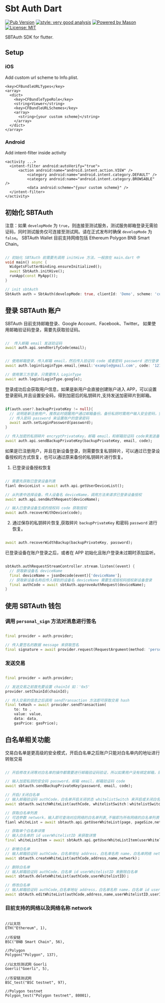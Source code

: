 # Sbt Auth Dart

[![Pub Version](https://img.shields.io/pub/v/sbt_auth_dart?color=blueviolet)](https://pub.dev/packages/sbt_auth_dart)
[![style: very good analysis][very_good_analysis_badge]][very_good_analysis_link]
[![Powered by Mason](https://img.shields.io/endpoint?url=https%3A%2F%2Ftinyurl.com%2Fmason-badge)](https://github.com/felangel/mason)
[![License: MIT][license_badge]][license_link]

SBTAuth SDK for flutter.

## Setup

### iOS

Add custom url scheme to Info.plist.

```
<key>CFBundleURLTypes</key>
<array>
  <dict>
    <key>CFBundleTypeRole</key>
    <string>Viewer</string>
    <key>CFBundleURLSchemes</key>
    <array>
      <string>{your custom scheme}</string>
    </array>
  </dict>
</array>
```

### Android

Add intent-filter inside activity

```
<activity ...>
  <intent-filter android:autoVerify="true">
      <action android:name="android.intent.action.VIEW" />
          <category android:name="android.intent.category.DEFAULT" />
          <category android:name="android.intent.category.BROWSABLE" />
          <data android:scheme="{your custom scheme}" />
  </intent-filter>
</activity>
```


## 初始化 SBTAuth

注意：如果 `developMode` 为 `true`，则连接至测试服务，测试服务邮箱登录无需验证码，同时测试服务仅可连接至测试网。请在正式发布时确保 `developMode` 为 `false`。
SBTAuth Wallet 目前支持网络包括 Ethereum Polygon BNB Smart Chain。

```dart

// 初始化 SBTAuth 前需要先调用 initHive 方法，一般放在 main.dart 中
void main() async {
  WidgetsFlutterBinding.ensureInitialized();
  await SbtAuth.initHive();
  runApp(const MyApp());
}

// init sbtAuth
SbtAuth auth = SbtAuth(developMode: true, clientId: 'Demo', scheme: 'custom scheme');
```

## 登录 SBTAuth 账户

SBTAuth 目前支持邮箱登录、Google Account、Facebook、Twitter。 如果使用邮箱验证码登录，需要先获取验证码。

```dart

//  传入邮箱 email 发送验证码
await auth.api.sendVerifyCode(email);
```

```dart

// 使用邮箱登录，传入邮箱 email，然后传入验证码 code 或者密码 password 进行登录
await auth.login(LoginType.email,{email:'example@gmail.com', code: '121212'});

// 使用第三方登录，只需要传入 LoginType
await auth.login(LoginType.google);
```

登录成功后会获取用户信息，如果是新用户会直接创建账户进入 APP，可以设置登录密码,并且设置安全码，得到加密后的私钥碎片,支持发送加密碎片到邮箱。

```dart

if(auth.user?.backupPrivateKey != null){
  // 说明是新注册用户，推荐此时提醒用户通过邮箱备份。备份私钥时需用户输入安全密码，安全密码用于对私钥进行加密，保证备份私钥安全。
  // 传入密码 password 来设置账户的登录密码
  await auth.setLoginPassword(password);
}

// 传入加密的私钥碎片 encryptPrivateKey，邮箱 email，和邮箱验证码 code来发送备份的私钥碎片
await auth.api.sendBackupPrivateKey(backupPrivateKey, email, code);
```

如果是已注册用户，并且在新设备登录，则需要恢复私钥碎片，可以通过已登录设备授权的方式恢复，也可以通过原来备份的私钥碎片进行恢复。

1. 已登录设备授权恢复

```dart

// 需要先获取已登录设备列表
fianl deviceList = await auth.api.getUserDeviceList();

// 从列表中选择设备，传人设备名 deviceName，调用方法来请求已登录设备授权
await auth.api.sendAuthRequest(deviceName);

// 输入已登录设备生成的授权码 code 获取授权
await auth.recoverWithDevice(code);
```

2. 通过保存的私钥碎片恢复,获取碎片 `backupPrivateKey` 和密码 `password` 进行恢复。

```dart

await auth.recoverWidthBackup(backupPrivateKey, password);
```

已登录设备在账户登录之后，或者在 APP 初始化且账户登录未过期时添加监听。

```dart

sbtAuth.authRequestStreamController.stream.listen((event) {
  // 获取新设备名 deviceName
  final deviceName = jsonDecode(event)['deviceName'];
  // 获取新设备名称后传入得到的设备名 deviceName 需要生成授权码授权新设备登录
  final authCode = await sbtAuth.approveAuthRequest(deviceName);
}
```

## 使用 SBTAuth 钱包

### 调用 `personal_sign` 方法对消息进行签名

```dart

final provider = auth.provider;

// 传入要签名的数据 message 来获取签名
final signature = await provider.request(RequestArgument(method: 'personal_sign', params: [message]));
```

### 发送交易

```dart

final provider = auth.provider;

// 发送交易之前首先要设置 chainId 如：'0x5'
provider.setChainId(chainId);

// 传入交易的信息之后调用 sendTransaction 方法即可获取交易 hash
final txHash = await provider.sendTransaction(
    to: to ,
    value: value,
    data: data,
    gasPrice: gasPrice);
```

## 白名单相关功能

交易白名单是更高级的安全模式，开启白名单之后账户只能对白名单内的地址进行转账交易

```dart

// 开启修改关闭等对白名单的操作都需要进行邮箱验证码验证，所以如果用户没有绑定邮箱，则需要提示用户先备份私钥并绑定邮箱

// 输入加密私钥的安全码 password，邮箱 email，邮箱验证码 code
await sbtauth.sendBackupPrivateKey(password, email, code);

// 开启/关闭白名单
// 输入邮箱验证码 authCode，白名单开启关闭状态 whitelistSwitch 来开启或关闭白名单
await sbtauth.switchWhiteList(authCode, whitelistSwitch：whitelistSwitch);

// 获取白名单列表
// 可选参数 network，输入即可查询对应网络的白名单列表,不输即为所有网络的白名单列表
fianl whiteList = await sbtauth.api.getUserWhiteList(page, pageSize,network:network);

// 获取单个白名单详情
// 输入白名单的 id userWhitelistID 来获取详情
final whiteListItem = await sbtAuth.api.getUserWhiteListItem(userWhitelistID);

// 新增白名单
// 输入邮箱验证码 authCode，白名单地址 address，白名单名称 name，白名单网络 network 新增白名单地址
await sbtauth.createWhiteList(authCode,address,name,network)；

// 删除白名单
// 输入邮箱验证码 authCode，白名单 id userWhitelistID 来删除白名单
await sbtauth.deleteWhiteList(authCode,userWhitelistID)；

// 修改白名单
// 输入邮箱验证码 authCode,白名单地址 address，白名单名称 name，白名单 id userWhitelistID，用户 id userId 和白名单网络 network 来修改白名单
await sbtAuth.editWhiteList(authCode,address,name,userWhitelistID,userId,network);
```

### 目前支持的网络以及网络名称 network

```

//以太坊
ETH("Ethereum", 1),

//币安链
BSC("BNB Smart Chain", 56),

//Polygon
Polygon("Polygon", 137),

//以太坊测试网 Goerli
Goerli("Goerli", 5),

//币安链测试网
BSC_test("BSC testnet", 97),

//Polygon testnet
Polygon_test("Polygon testnet", 80001),
```

[flutter_install_link]: https://docs.flutter.dev/get-started/install

[github_actions_link]: https://docs.github.com/en/actions/learn-github-actions

[license_badge]: https://img.shields.io/badge/license-MIT-blue.svg

[license_link]: https://opensource.org/licenses/MIT

[logo_black]: https://raw.githubusercontent.com/VGVentures/very_good_brand/main/styles/README/vgv_logo_black.png#gh-light-mode-only

[logo_white]: https://raw.githubusercontent.com/VGVentures/very_good_brand/main/styles/README/vgv_logo_white.png#gh-dark-mode-only

[mason_link]: https://github.com/felangel/mason

[very_good_analysis_badge]: https://img.shields.io/badge/style-very_good_analysis-B22C89.svg

[very_good_analysis_link]: https://pub.dev/packages/very_good_analysis

[very_good_cli_link]: https://pub.dev/packages/very_good_cli

[very_good_coverage_link]: https://github.com/marketplace/actions/very-good-coverage

[very_good_ventures_link]: https://verygood.ventures

[very_good_ventures_link_light]: https://verygood.ventures#gh-light-mode-only

[very_good_ventures_link_dark]: https://verygood.ventures#gh-dark-mode-only

[very_good_workflows_link]: https://github.com/VeryGoodOpenSource/very_good_workflows
